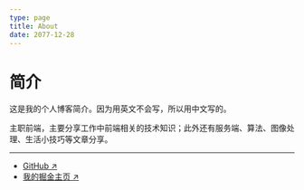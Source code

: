 ```yaml
---
type: page
title: About
date: 2077-12-28
---
```


# 简介

这是我的个人博客简介。因为用英文不会写，所以用中文写的。

主职前端，主要分享工作中前端相关的技术知识；此外还有服务端、算法、图像处理、生活小技巧等文章分享。

---

- [GitHub ↗ ](https://github.com/duheng1992)
- [我的掘金主页 ↗ ](https://juejin.cn/user/2911933190649815)

